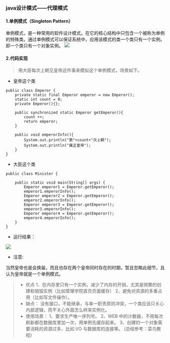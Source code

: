 ### java设计模式——代理模式

#### 1.单例模式（Singleton Pattern）
单例模式，是一种常用的软件设计模式。在它的核心结构中只包含一个被称为单例的特殊类。通过单例模式可以保证系统中，应用该模式的类一个类只有一个实例。即一个类只有一个对象实例。
![](https://upload-images.jianshu.io/upload_images/1616232-91eeb05e487ad26e.png?imageMogr2/auto-orient/strip%7CimageView2/2/w/1240)

#### 2.代码实现
>用大臣每次上朝见皇帝这件事来模拟这个单例模式，场景如下。

- 皇帝这个类
```
public class Emperor {
    private static final Emperor emperor = new Emperor();
    static int count = 0;
    private Emperor(){};

    public synchronized static Emperor getEmperor(){
        count ++;
        return emperor;
    }

    public void emperorInfo(){
        System.out.println("第"+count+"次上朝");
        System.out.println("雍正皇帝");
    }
}

```
- 大臣这个类
```
public class Minister {

    public static void main(String[] args) {
        Emperor emperor1 = Emperor.getEmperor();
        emperor1.emperorInfo();
        Emperor emperor2 = Emperor.getEmperor();
        emperor2.emperorInfo();
        Emperor emperor3 = Emperor.getEmperor();
        emperor3.emperorInfo();
        Emperor emperor4 = Emperor.getEmperor();
        emperor4.emperorInfo();
    }
}

```
- 运行结果：

![](https://upload-images.jianshu.io/upload_images/1616232-aabb4ec931e74ee1.png?imageMogr2/auto-orient/strip%7CimageView2/2/w/1240)
- 注意:

当然皇帝也是会换届，而且也存在两个皇帝同时存在的时期，暂且忽略此细节，且认为皇帝就是一个单例模式。

>- 优点
 1、在内存里只有一个实例，减少了内存的开销，尤其是频繁的创建和销毁实例（比如管理学院首页页面缓存）
>2、避免对资源的多重占用（比如写文件操作）。
>- 缺点：
没有接口，不能继承，与单一职责原则冲突，一个类应该只关心内部逻辑，而不关心外面怎么样来实例化。
>- 使用场景： 
1、要求生产唯一序列号。 
2、WEB 中的计数器，不用每次刷新都在数据库里加一次，用单例先缓存起来。 
3、创建的一个对象需要消耗的资源过多，比如 I/O 与数据库的连接等。
(总结参考：菜鸟教程)
